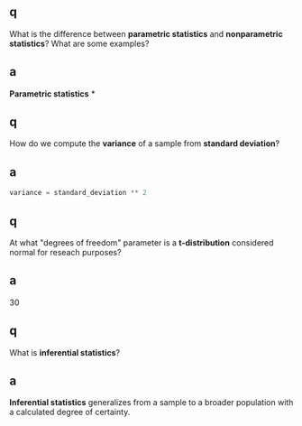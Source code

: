 ## q
What is the difference between **parametric statistics** and **nonparametric statistics**? What are some examples?

## a
**Parametric statistics**
* 

## q
How do we compute the **variance** of a sample from **standard deviation**?

## a
```python
variance = standard_deviation ** 2
```

## q
At what "degrees of freedom" parameter is a **t-distribution** considered normal for reseach purposes?

## a
30

## q
What is **inferential statistics**?

## a
**Inferential statistics** generalizes from a sample to a broader population with a calculated degree of certainty.